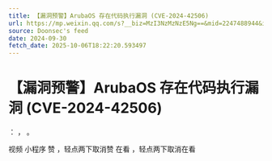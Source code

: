 ```yaml
---
title: 【漏洞预警】ArubaOS 存在代码执行漏洞 (CVE-2024-42506)
url: https://mp.weixin.qq.com/s?__biz=MzI3NzMzNzE5Ng==&mid=2247488944&idx=1&sn=6e56b8ac17480c984aa0ed08a2d28149
source: Doonsec's feed
date: 2024-09-30
fetch_date: 2025-10-06T18:22:20.593497
---
```


# 【漏洞预警】ArubaOS 存在代码执行漏洞 (CVE-2024-42506)

：
，
。

视频
小程序
赞
，轻点两下取消赞
在看
，轻点两下取消在看